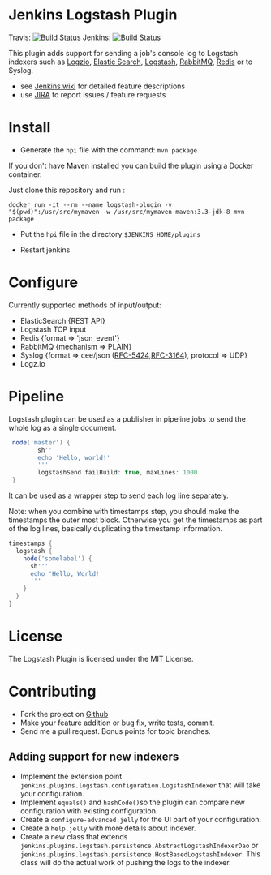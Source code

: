 Jenkins Logstash Plugin
=======================

Travis: [![Build Status](https://travis-ci.org/jenkinsci/logstash-plugin.svg?branch=master)](https://travis-ci.org/jenkinsci/logstash-plugin)
Jenkins: [![Build Status](https://ci.jenkins.io/job/Plugins/job/logstash-plugin/job/master/badge/icon)](https://ci.jenkins.io/job/Plugins/job/logstash-plugin/job/master/)

This plugin adds support for sending a job's console log to Logstash indexers such as [Logzio](https://logz.io/), [Elastic Search](https://www.elastic.co/products/elasticsearch), [Logstash](https://www.elastic.co/de/products/logstash), [RabbitMQ](https://www.rabbitmq.com), [Redis](https://redis.io/) or to Syslog.

* see [Jenkins wiki](https://wiki.jenkins-ci.org/display/JENKINS/Logstash+Plugin) for detailed feature descriptions
* use [JIRA](https://issues.jenkins-ci.org) to report issues / feature requests

Install
=======

* Generate the `hpi` file with the command: `mvn package`

If you don't have Maven installed you can build the plugin using a Docker container.

Just clone this repository and run :
```
docker run -it --rm --name logstash-plugin -v "$(pwd)":/usr/src/mymaven -w /usr/src/mymaven maven:3.3-jdk-8 mvn package
```

* Put the `hpi` file in the directory `$JENKINS_HOME/plugins`

* Restart jenkins

Configure
=========

Currently supported methods of input/output:

* ElasticSearch {REST API}
* Logstash TCP input
* Redis {format => 'json_event'}
* RabbitMQ {mechanism => PLAIN}
* Syslog {format => cee/json ([RFC-5424](https://tools.ietf.org/html/rfc5424),[RFC-3164](https://tools.ietf.org/html/rfc3164)), protocol => UDP}
* Logz.io

Pipeline
========

Logstash plugin can be used as a publisher in pipeline jobs to send the whole log as a single document.

```Groovy
 node('master') {
        sh'''
        echo 'Hello, world!'
        '''
        logstashSend failBuild: true, maxLines: 1000
 }
```

It can be used as a wrapper step to send each log line separately.

Note: when you combine with timestamps step, you should make the timestamps the outer most block. Otherwise you get the timestamps as part of the log lines, basically duplicating the timestamp information. 

```Groovy
timestamps {
  logstash {
    node('somelabel') {
      sh'''
      echo 'Hello, World!'
      '''
    }
  }
}
```

License
=======

The Logstash Plugin is licensed under the MIT License.

Contributing
============

* Fork the project on [Github](https://github.com/jenkinsci/logstash-plugin)
* Make your feature addition or bug fix, write tests, commit.
* Send me a pull request. Bonus points for topic branches.

Adding support for new indexers
-------------------------------

* Implement the extension point `jenkins.plugins.logstash.configuration.LogstashIndexer` that will take your configuration. 
* Implement `equals()` and `hashCode()`so the plugin can compare new configuration with existing configuration.
* Create a `configure-advanced.jelly` for the UI part of your configuration.
* Create a `help.jelly` with more details about indexer.
* Create a new class that extends `jenkins.plugins.logstash.persistence.AbstractLogstashIndexerDao` or `jenkins.plugins.logstash.persistence.HostBasedLogstashIndexer`. This class will do the actual work of pushing the logs to the indexer.
